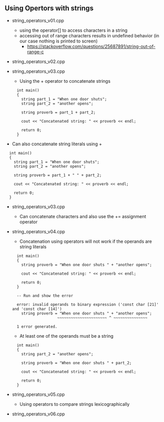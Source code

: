 
Using Opertors with strings
----------------------------

- string_operators_v01.cpp
  - using the operator[] to access characters in a string
  - accessing out of range characters results in undefined behavior (in our case nothing is printed to screen)
    - https://stackoverflow.com/questions/25687891/string-out-of-range-c


- string_operators_v02.cpp


- string_operators_v03.cpp

  - Using the + operator to concatenate strings
  ```
    int main()
    {
      string part_1 = "When one door shuts";
      string part_2 = "another opens";

      string proverb = part_1 + part_2;

      cout << "Concatenated string: " << proverb << endl;

      return 0;
    }
  ```
-  Can also concatenate string literals using +
  ```
    int main()
    {
      string part_1 = "When one door shuts";
      string part_2 = "another opens";

      string proverb = part_1 + " " + part_2;

      cout << "Concatenated string: " << proverb << endl;

      return 0;
    }
  ```


- string_operators_v03.cpp

  - Can concatenate characters and also use the += assignment operator


- string_operators_v04.cpp
  - Concatenation using operators will not work if the operands are string literals

  ```
    int main()
    {
      string proverb = "When one door shuts " + "another opens";

      cout << "Concatenated string: " << proverb << endl;

      return 0;
    }

    -- Run and show the error

    error: invalid operands to binary expression ('const char [21]' and 'const char [14]')
      string proverb = "When one door shuts " + "another opens";
                      ~~~~~~~~~~~~~~~~~~~~~~ ^ ~~~~~~~~~~~~~~~

    1 error generated.
  ```


  - At least one of the operands must be a string

  ```
    int main()
    {
      string part_2 = "another opens";

      string proverb = "When one door shuts " + part_2;

      cout << "Concatenated string: " << proverb << endl;

      return 0;
    }
  ```


- string_operators_v05.cpp

  - Using operators to compare strings lexicographically


- string_operators_v06.cpp

